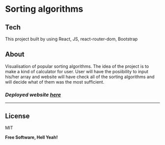 # Sorting algorithms

## Tech
This project built by using React, JS, react-router-dom, Bootstrap

## About
Visualisation of popular sorting algorithms. The idea of the project is to make a kind of calculator for user. User will have the posiibility to input his/her array and website will have check all of the sorting algorithms and will decide what of them was the most sufficient.

### _Deployed website [here](https://sorting-6c19a.web.app/)_
------------------

## License

MIT

**Free Software, Hell Yeah!**
